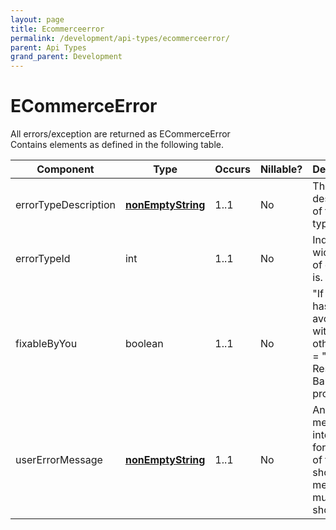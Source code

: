 ```yaml
---
layout: page
title: Ecommerceerror
permalink: /development/api-types/ecommerceerror/
parent: Api Types
grand_parent: Development
---
```




# ECommerceError 
All errors/exception are returned as ECommerceError  
Contains elements as defined in the following table. 

| Component            | Type                                  | Occurs | Nillable? | Description                                                                           |
|----------------------|---------------------------------------|--------|-----------|---------------------------------------------------------------------------------------|
| errorTypeDescription | **[nonEmptyString](simple-types...)** | 1..1   | No        | The textual description of the error type.                                            |
| errorTypeId          | int                                   | 1..1   | No        | Indicates wich kind of error this is.                                                 |
| fixableByYou         | boolean                               | 1..1   | No        | "If this error has been avoided with some other input" = "It's a Resurs Bank problem" |
| userErrorMessage     | **[nonEmptyString](simple-types...)** | 1..1   | No        | An error message intended for the user of the web shop. This message must be shown!   |

